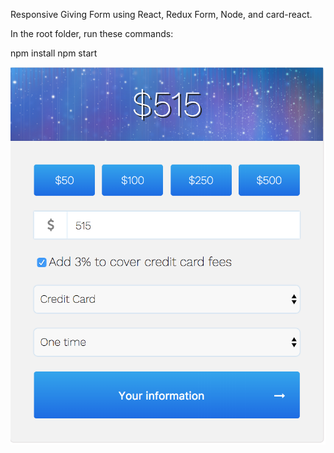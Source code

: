 Responsive Giving Form using React, Redux Form, Node, and card-react.

In the root folder, run these commands:

npm install
npm start


![alt text](https://github.com/anushkadoyan/Giving-Form/blob/master/src/screenshots/first-page.png)
